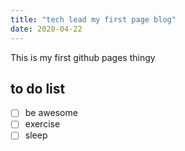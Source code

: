 ```yaml
---
title: "tech lead my first page blog"
date: 2020-04-22
---
```


This is my first github pages thingy

## to do list

- [ ] be awesome
- [ ] exercise
- [ ] sleep
